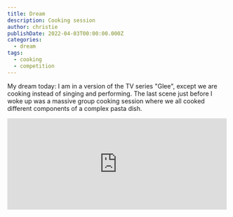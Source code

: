 ```yaml
---
title: Dream
description: Cooking session
author: christie
publishDate: 2022-04-03T00:00:00.000Z
categories:
  - dream
tags:
  - cooking
  - competition
---
```


My dream today: I am in a version of the TV series "Glee", except we are cooking instead of singing and performing. The last scene just before I woke up was a massive group cooking session where we all cooked different components of a complex pasta dish.

<iframe src="https://www.facebook.com/plugins/post.php?href=https%3A%2F%2Fwww.facebook.com%2Fchris1.tham%2Fposts%2Fpfbid0XLPAwVXTX3Q8iLpgCguWoCd9XVRaSMbFr1auwrMp6vBE3Ws6iou1nFLwzcJePKt2l&show_text=true&width=500" width="500" height="208" style="border:none;overflow:hidden" scrolling="no" frameborder="0" allowfullscreen="true" allow="autoplay; clipboard-write; encrypted-media; picture-in-picture; web-share"></iframe>
